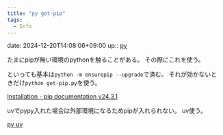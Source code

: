 ```yaml
---
title: "py get-pip"
tags:
  - Info
---
```


date: 2024-12-20T14:08:06+09:00
up:: [py](../Bar/Program/Python.md)

たまにpipが無い環境のpythonを触ることがある。
その際にこれを使う。

といっても基本は`python -m ensurepip --upgrade`で済む。
それが効かないときだけ`python get-pip.py`を使う。

[Installation - pip documentation v24.3.1](https://pip.pypa.io/en/stable/installation/)

uvでpypy入れた場合は外部環境になるためpipが入れられない。
uv使う。

[py uv](py%20uv.md)
